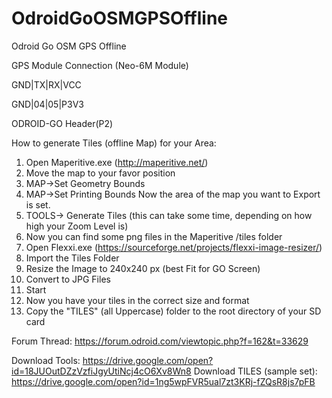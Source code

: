 # OdroidGoOSMGPSOffline
Odroid Go OSM GPS Offline

   GPS Module Connection (Neo-6M Module)
   
   GND|TX|RX|VCC
   
   GND|04|05|P3V3
   
   ODROID-GO Header(P2)
   
   
How to generate Tiles (offline Map) for your Area:
1. Open Maperitive.exe (http://maperitive.net/)
2. Move the map to your favor position
3. MAP->Set Geometry Bounds
4. MAP->Set Printing Bounds
Now the area of the map you want to Export is set.
5. TOOLS-> Generate Tiles (this can take some time, depending on how high your Zoom Level is)
6. Now you can find some png files in the Maperitive /tiles folder
8. Open Flexxi.exe (https://sourceforge.net/projects/flexxi-image-resizer/)
9. Import the Tiles Folder
10. Resize the Image to 240x240 px (best Fit for GO Screen)
11. Convert to JPG Files
12. Start
13. Now you have your tiles in the correct size and format
14. Copy the "TILES" (all Uppercase) folder to the root directory of your SD card


Forum Thread: https://forum.odroid.com/viewtopic.php?f=162&t=33629

Download Tools: https://drive.google.com/open?id=18JUOutDZzVzfiJgyUtiNcj4cO6Xv8Wn8
Download TILES (sample set): https://drive.google.com/open?id=1ng5wpFVR5ual7zt3KRj-fZQsR8js7pFB
